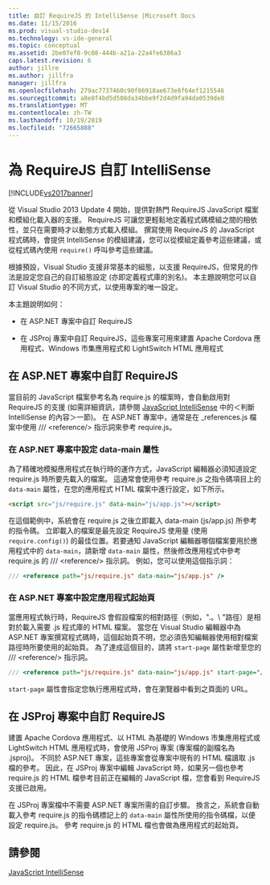 ```yaml
---
title: 自訂 RequireJS 的 IntelliSense |Microsoft Docs
ms.date: 11/15/2016
ms.prod: visual-studio-dev14
ms.technology: vs-ide-general
ms.topic: conceptual
ms.assetid: 2be07ef8-9c08-444b-a21a-22a4fe6386a3
caps.latest.revision: 6
author: jillre
ms.author: jillfra
manager: jillfra
ms.openlocfilehash: 279ac7737460c90f86918ae673e8f64ef1215546
ms.sourcegitcommit: a8e8f4bd5d508da34bbe9f2d4d9fa94da0539de0
ms.translationtype: MT
ms.contentlocale: zh-TW
ms.lasthandoff: 10/19/2019
ms.locfileid: "72665888"
---
```

# <a name="customizing-intellisense-for-requirejs"></a>為 RequireJS 自訂 IntelliSense
[!INCLUDE[vs2017banner](../includes/vs2017banner.md)]

從 Visual Studio 2013 Update 4 開始，提供對熱門 RequireJS JavaScript 檔案和模組化載入器的支援。 RequireJS 可讓您更輕鬆地定義程式碼模組之間的相依性，並只在需要時才以動態方式載入模組。 撰寫使用 RequireJS 的 JavaScript 程式碼時，會提供 IntelliSense 的模組建議，您可以從模組定義參考這些建議，或從程式碼內使用 `require()` 呼叫參考這些建議。

 根據預設，Visual Studio 支援非常基本的組態，以支援 RequireJS，但常見的作法是設定您自己的自訂組態設定 (亦即定義程式庫的別名)。 本主題說明您可以自訂 Visual Studio 的不同方式，以使用專案的唯一設定。

 本主題說明如何：

- 在 ASP.NET 專案中自訂 RequireJS

- 在 JSProj 專案中自訂 RequireJS，這些專案可用來建置 Apache Cordova 應用程式、Windows 市集應用程式和 LightSwitch HTML 應用程式

## <a name="customize-requirejs-in-aspnet-projects"></a>在 ASP.NET 專案中自訂 RequireJS
 當目前的 JavaScript 檔案參考名為 require.js 的檔案時，會自動啟用對 RequireJS 的支援 (如需詳細資訊，請參閱 [JavaScript IntelliSense](../ide/javascript-intellisense.md) 中的＜判斷 IntelliSense 的內容＞一節)。 在 ASP.NET 專案中，通常是在 _references.js 檔案中使用 /// \<reference/> 指示詞來參考 require.js。

### <a name="configure-the-data-main-attribute-in-an-aspnet-project"></a>在 ASP.NET 專案中設定 data-main 屬性
 為了精確地模擬應用程式在執行時的運作方式，JavaScript 編輯器必須知道設定 require.js 時所要先載入的檔案。 這通常會使用參考 require.js 之指令碼項目上的 `data-main` 屬性，在您的應用程式 HTML 檔案中進行設定，如下所示。

```html
<script src="js/require.js" data-main="js/app.js"></script>
```

 在這個範例中，系統會在 require.js 之後立即載入 data-main (js/app.js) 所參考的指令碼。 立即載入的檔案是最先設定 RequireJS 使用量 (使用 `require.config()`) 的最佳位置。若要通知 JavaScript 編輯器哪個檔案要用於應用程式中的 `data-main`，請新增 `data-main` 屬性，然後修改應用程式中參考 require.js 的 /// \<reference/> 指示詞。 例如，您可以使用這個指示詞：

```javascript
/// <reference path="js/require.js" data-main="js/app.js" />
```

### <a name="configure-the-application-start-page-in-an-aspnet-project"></a>在 ASP.NET 專案中設定應用程式起始頁
 當應用程式執行時，RequireJS 會假設檔案的相對路徑（例如，".。\\ "路徑）是相對於載入需要 .js 程式庫的 HTML 檔案。 當您在 Visual Studio 編輯器中為 ASP.NET 專案撰寫程式碼時，這個起始頁不明，您必須告知編輯器使用相對檔案路徑時所要使用的起始頁。 為了達成這個目的，請將 `start-page` 屬性新增至您的 /// \<reference/> 指示詞。

```javascript
/// <reference path="js/require.js" data-main="js/app.js" start-page="/app/index.html" />
```

 `start-page` 屬性會指定您執行應用程式時，會在瀏覽器中看到之頁面的 URL。

## <a name="customize-requirejs-in-jsproj-projects"></a>在 JSProj 專案中自訂 RequireJS
 建置 Apache Cordova 應用程式、以 HTML 為基礎的 Windows 市集應用程式或 LightSwitch HTML 應用程式時，會使用 JSProj 專案 (專案檔的副檔名為 .jsproj)。 不同於 ASP.NET 專案，這些專案會從專案中現有的 HTML 檔讀取 .js 檔的參考。 因此，在 JSProj 專案中編輯 JavaScript 時，如果另一個也參考 require.js 的 HTML 檔參考目前正在編輯的 JavaScript 檔，您會看到 RequireJS 支援已啟用。

 在 JSProj 專案檔中不需要 ASP.NET 專案所需的自訂步驟。 換言之，系統會自動載入參考 require.js 的指令碼標記上的 `data-main` 屬性所使用的指令碼檔，以便設定 require.js。 參考 require.js 的 HTML 檔也會做為應用程式的起始頁。

## <a name="see-also"></a>請參閱
 [JavaScript IntelliSense](../ide/javascript-intellisense.md)
